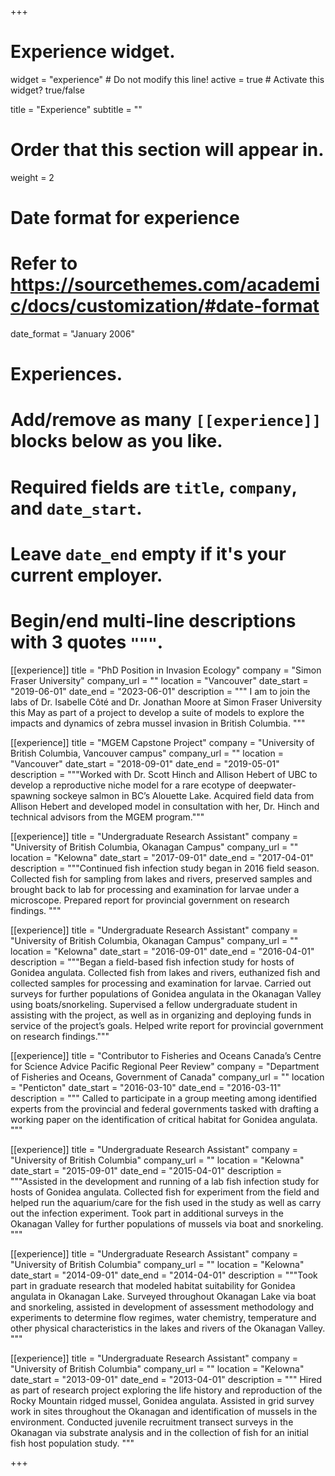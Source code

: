 +++
# Experience widget.
widget = "experience"  # Do not modify this line!
active = true  # Activate this widget? true/false

title = "Experience"
subtitle = ""

# Order that this section will appear in.
weight = 2

# Date format for experience
#   Refer to https://sourcethemes.com/academic/docs/customization/#date-format
date_format = "January 2006"

# Experiences.
#   Add/remove as many `[[experience]]` blocks below as you like.
#   Required fields are `title`, `company`, and `date_start`.
#   Leave `date_end` empty if it's your current employer.
#   Begin/end multi-line descriptions with 3 quotes `"""`.

[[experience]]
  title = "PhD Position in Invasion Ecology"
  company = "Simon Fraser University"
  company_url = ""
  location = "Vancouver"
  date_start = "2019-06-01"
  date_end = "2023-06-01"
  description = """ I am to join the labs of Dr. Isabelle Côté and Dr. Jonathan Moore at Simon Fraser University this May as part of a project to develop a suite of models to explore the impacts and dynamics of zebra mussel invasion in British Columbia. """

[[experience]]
  title = "MGEM Capstone Project"
  company = "University of British Columbia, Vancouver campus"
  company_url = ""
  location = "Vancouver"
  date_start = "2018-09-01"
  date_end = "2019-05-01"
  description = """Worked with Dr. Scott Hinch and Allison Hebert of UBC to develop a reproductive niche model for a rare       ecotype of deepwater-spawning sockeye salmon in BC’s Alouette Lake. Acquired field data from Allison Hebert and developed model in consultation with her, Dr. Hinch and technical advisors from the MGEM program."""

[[experience]]
  title = "Undergraduate Research Assistant"
  company = "University of British Columbia, Okanagan Campus"
  company_url = ""
  location = "Kelowna"
  date_start = "2017-09-01"
  date_end = "2017-04-01"
  description = """Continued fish infection study began in 2016 field season. Collected fish for sampling from lakes and rivers, preserved samples and brought back to lab for processing and examination for larvae under a microscope. Prepared report for provincial government on research findings. """

[[experience]]
  title = "Undergraduate Research Assistant"
  company = "University of British Columbia, Okanagan Campus"
  company_url = ""
  location = "Kelowna"
  date_start = "2016-09-01"
  date_end = "2016-04-01"
  description = """Began a field-based fish infection study for hosts of Gonidea angulata. Collected fish from lakes and rivers, euthanized fish and collected samples for processing and examination for larvae. Carried out surveys for further populations of Gonidea angulata in the Okanagan Valley using boats/snorkeling. Supervised a fellow undergraduate student in assisting with the project, as well as in organizing and deploying funds in service of the project’s goals. Helped write report for provincial government on research findings."""
  
[[experience]]
  title = "Contributor to Fisheries and Oceans Canada’s Centre for Science Advice Pacific Regional Peer Review"
  company = "Department of Fisheries and Oceans, Government of Canada"
  company_url = ""
  location = "Penticton"
  date_start = "2016-03-10"
  date_end = "2016-03-11"
  description = """ Called to participate in a group meeting among identified experts from the provincial and federal governments tasked with drafting a working paper on the identification of critical habitat for Gonidea angulata. """
 
[[experience]]
  title = "Undergraduate Research Assistant"
  company = "University of British Columbia"
  company_url = ""
  location = "Kelowna"
   date_start = "2015-09-01"
  date_end = "2015-04-01"
  description = """Assisted in the development and running of a lab fish infection study for hosts of Gonidea angulata. Collected fish for experiment from the field and helped run the aquarium/care for the fish used in the study as well as carry out the infection experiment. Took part in additional surveys in the Okanagan Valley for further populations of mussels via boat and snorkeling. """
  
[[experience]]
  title = "Undergraduate Research Assistant"
  company = "University of British Columbia"
  company_url = ""
  location = "Kelowna"
   date_start = "2014-09-01"
  date_end = "2014-04-01"
  description = """Took part in graduate research that modeled habitat suitability for Gonidea angulata in Okanagan Lake. Surveyed throughout Okanagan Lake via boat and snorkeling, assisted in development of assessment methodology and experiments to determine flow regimes, water chemistry, temperature and other physical characteristics in the lakes and rivers of the Okanagan Valley.  """

[[experience]]
  title = "Undergraduate Research Assistant"
  company = "University of British Columbia"
  company_url = ""
  location = "Kelowna"
   date_start = "2013-09-01"
  date_end = "2013-04-01"
  description = """ Hired as part of research project exploring the life history and reproduction of the Rocky Mountain ridged mussel, Gonidea angulata. Assisted in grid survey work in sites throughout the Okanagan and identification of mussels in the environment. Conducted juvenile recruitment transect surveys in the Okanagan via substrate analysis and in the collection of fish for an initial fish host population study. """

+++

